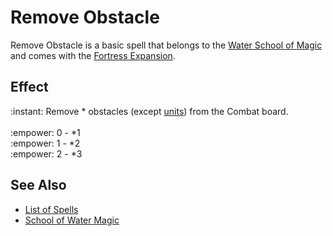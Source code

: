 # Remove Obstacle

Remove Obstacle is a basic spell that belongs to the [Water School of Magic](school_of_water_magic.md) and comes with the [Fortress Expansion](../content.md).


## Effect

:instant: Remove \* obstacles (except [units](../units.md)) from the Combat board.<br><br>:empower: 0 - \*1<br>:empower: 1 - \*2<br>:empower: 2 - \*3


## See Also

- [List of Spells](../spells.md)
- [School of Water Magic](school_of_water_magic.md)
